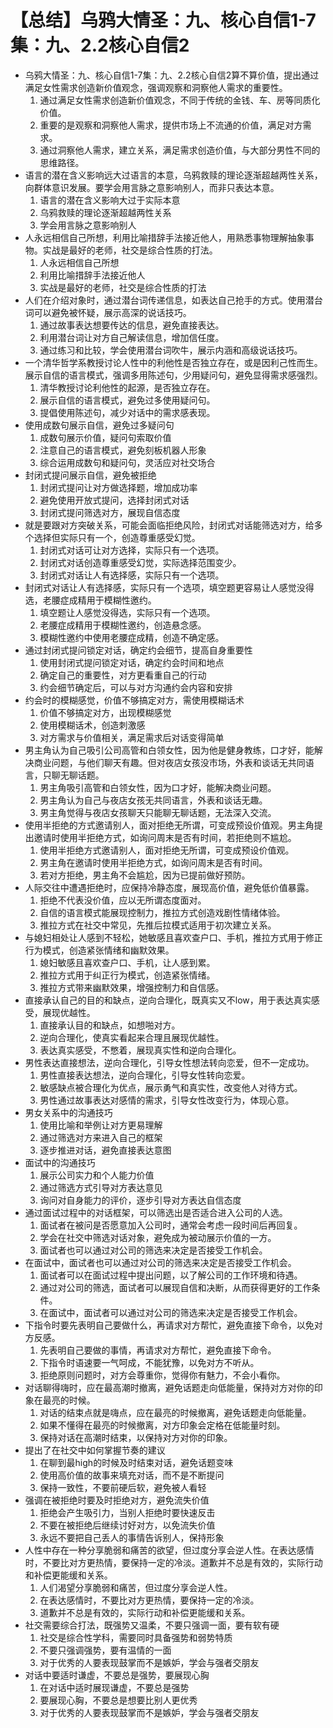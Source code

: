 # 【总结】乌鸦大情圣：九、核心自信1-7集：九、2.2核心自信2

-   乌鸦大情圣：九、核心自信1-7集：九、2.2核心自信2算不算价值，提出通过满足女性需求创造新价值观念，强调观察和洞察他人需求的重要性。
    1.  通过满足女性需求创造新价值观念，不同于传统的金钱、车、房等同质化价值。
    2.  重要的是观察和洞察他人需求，提供市场上不流通的价值，满足对方需求。
    3.  通过洞察他人需求，建立关系，满足需求创造价值，与大部分男性不同的思维路径。
-   语言的潜在含义影响远大过语言的本意，乌鸦救赎的理论逐渐超越两性关系，向群体意识发展。要学会用言脉之意影响别人，而非只表达本意。
    1.  语言的潜在含义影响大过于实际本意
    2.  乌鸦救赎的理论逐渐超越两性关系
    3.  学会用言脉之意影响别人
-   人永远相信自己所想，利用比喻措辞手法接近他人，用熟悉事物理解抽象事物。实战是最好的老师，社交是综合性质的打法。
    1.  人永远相信自己所想
    2.  利用比喻措辞手法接近他人
    3.  实战是最好的老师，社交是综合性质的打法
-   人们在介绍对象时，通过潜台词传递信息，如表达自己抢手的方式。使用潜台词可以避免被怀疑，展示高深的说话技巧。
    1.  通过故事表达想要传达的信息，避免直接表达。
    2.  利用潜台词让对方自己解读信息，增加信任度。
    3.  通过练习和比较，学会使用潜台词吹牛，展示内涵和高级说话技巧。
-   一个清华哲学系教授讨论人性中的利他性是否独立存在，或是因利己性而生。展示自信的语言模式，强调多用陈述句，少用疑问句，避免显得需求感强烈。
    1.  清华教授讨论利他性的起源，是否独立存在。
    2.  展示自信的语言模式，避免过多使用疑问句。
    3.  提倡使用陈述句，减少对话中的需求感表现。
-   使用成数句展示自信，避免过多疑问句
    1.  成数句展示价值，疑问句索取价值
    2.  注意自己的语言模式，避免刻板机器人形象
    3.  综合运用成数句和疑问句，灵活应对社交场合
-   封闭式提问展示自信，避免被拒绝
    1.  封闭式提问让对方做选择题，增加成功率
    2.  避免使用开放式提问，选择封闭式对话
    3.  封闭式提问筛选对方，展现自信态度
-   就是要跟对方突破关系，可能会面临拒绝风险，封闭式对话能筛选对方，给多个选择但实际只有一个，创造尊重感受幻觉。
    1.  封闭式对话可让对方选择，实际只有一个选项。
    2.  封闭式对话创造尊重感受幻觉，实际选择范围变少。
    3.  封闭式对话让人有选择感，实际只有一个选项。
-   封闭式对话让人有选择感，实际只有一个选项，填空题更容易让人感觉没得选，老腰症成精用于模糊性邀约。
    1.  填空题让人感觉没得选，实际只有一个选项。
    2.  老腰症成精用于模糊性邀约，创造悬念感。
    3.  模糊性邀约中使用老腰症成精，创造不确定感。
-   通过封闭式提问锁定对话，确定约会细节，提高自身重要性
    1.  使用封闭式提问锁定对话，确定约会时间和地点
    2.  确定自己的重要性，对方更看重自己的行动
    3.  约会细节确定后，可以与对方沟通约会内容和安排
-   约会时的模糊感觉，价值不够搞定对方，需使用模糊话术
    1.  价值不够搞定对方，出现模糊感觉
    2.  使用模糊话术，创造刺激感
    3.  对方需求与价值相关，满足需求后对话变得简单
-   男主角认为自己吸引公司高管和白领女性，因为他是健身教练，口才好，能解决商业问题，与他们聊天有趣。但对夜店女孩没市场，外表和谈话无共同语言，只聊无聊话题。
    1.  男主角吸引高管和白领女性，因为口才好，能解决商业问题。
    2.  男主角认为自己与夜店女孩无共同语言，外表和谈话无趣。
    3.  男主角觉得与夜店女孩聊天只能聊无聊话题，无法深入交流。
-   使用半拒绝的方式邀请别人，面对拒绝无所谓，可变成预设价值观。男主角提出邀请时使用半拒绝方式，如询问周末是否有时间，若拒绝则不尴尬。
    1.  使用半拒绝方式邀请别人，面对拒绝无所谓，可变成预设价值观。
    2.  男主角在邀请时使用半拒绝方式，如询问周末是否有时间。
    3.  若对方拒绝，男主角不会尴尬，因为已提前做好预防。
-   人际交往中遭遇拒绝时，应保持冷静态度，展现高价值，避免低价值暴露。
    1.  拒绝不代表没价值，应以无所谓态度面对。
    2.  自信的语言模式能展现控制力，推拉方式创造戏剧性情绪体验。
    3.  推拉方式在社交中常见，先推后拉模式适用于初次建立关系。
-   与媳妇相处让人感到不轻松，她敏感且喜欢查户口、手机，推拉方式用于修正行为模式，创造紧张情绪和幽默效果。
    1.  媳妇敏感且喜欢查户口、手机，让人感到累。
    2.  推拉方式用于纠正行为模式，创造紧张情绪。
    3.  推拉方式带来幽默效果，增强控制力和自信感。
-   直接承认自己的目的和缺点，逆向合理化，既真实又不low，用于表达真实感受，展现优越性。
    1.  直接承认目的和缺点，如想啪对方。
    2.  逆向合理化，使真实看起来合理且展现优越性。
    3.  表达真实感受，不憋着，展现真实性和逆向合理化。
-   男性表达直接想法，逆向合理化，引导女性想法转向恋爱，但不一定成功。
    1.  男性直接表达想法，逆向合理化，引导女性转向恋爱。
    2.  敏感缺点被合理化为优点，展示勇气和真实性，改变他人对待方式。
    3.  男性通过故事表达对感情的需求，引导女性改变行为，体现心意。
-   男女关系中的沟通技巧
    1.  使用比喻和举例让对方更易理解
    2.  通过筛选对方来进入自己的框架
    3.  逐步推进对话，避免直接表达意图
-   面试中的沟通技巧
    1.  展示公司实力和个人能力价值
    2.  通过筛选方式引导对方表达意见
    3.  询问对自身能力的评价，逐步引导对方表达自信态度
-   通过面试过程中的对话框架，可以筛选出是否适合进入公司的人选。
    1.  面试者在被问是否愿意加入公司时，通常会考虑一段时间后再回复。
    2.  学会在社交中筛选对话对象，避免成为被动展示价值的一方。
    3.  面试者也可以通过对公司的筛选来决定是否接受工作机会。
-   在面试中，面试者也可以通过对公司的筛选来决定是否接受工作机会。
    1.  面试者可以在面试过程中提出问题，以了解公司的工作环境和待遇。
    2.  通过对公司的筛选，面试者可以展现自信和决断，从而获得更好的工作条件。
    3.  在面试中，面试者可以通过对公司的筛选来决定是否接受工作机会。
-   下指令时要先表明自己要做什么，再请求对方帮忙，避免直接下命令，以免对方反感。
    1.  先表明自己要做的事情，再请求对方帮忙，避免直接下命令。
    2.  下指令时语速要一气呵成，不能犹豫，以免对方不听从。
    3.  拒绝原则问题时，对方会尊重你，觉得你有魅力，不会小看你。
-   对话聊得嗨时，应在最高潮时撤离，避免话题走向低能量，保持对方对你的印象在最亮的时候。
    1.  对话的结束点就是嗨点，应在最亮的时候撤离，避免话题走向低能量。
    2.  如果不懂得在最亮的时候撤离，对方印象会定格在低能量时刻。
    3.  保持对话在高潮时结束，以保持对方对你的印象。
-   提出了在社交中如何掌握节奏的建议
    1.  在聊到最high的时候及时结束对话，避免话题变味
    2.  使用高价值的故事来填充对话，而不是不断提问
    3.  保持一致性，不要前硬后软，避免被人看轻
-   强调在被拒绝时要及时拒绝对方，避免流失价值
    1.  拒绝会产生吸引力，当别人拒绝时要快速反击
    2.  不要在被拒绝后继续讨好对方，以免流失价值
    3.  永远不要把自己丢人的事情告诉别人，保持形象
-   人性中存在一种分享脆弱和痛苦的欲望，但过度分享会逆人性。在表达感情时，不要比对方更热情，要保持一定的冷淡。道歉并不总是有效的，实际行动和补偿更能缓和关系。
    1.  人们渴望分享脆弱和痛苦，但过度分享会逆人性。
    2.  在表达感情时，不要比对方更热情，要保持一定的冷淡。
    3.  道歉并不总是有效的，实际行动和补偿更能缓和关系。
-   社交需要综合打法，既强势又温柔，不要只强调一面，要有软有硬
    1.  社交是综合性学科，需要同时具备强势和弱势特质
    2.  不要只强调强势，要有温情的一面
    3.  对于优秀的人要表现鼓掌而不是嫉妒，学会与强者交朋友
-   对话中要适时谦虚，不要总是强势，要展现心胸
    1.  在对话中适时展现谦虚，不要总是强势
    2.  要展现心胸，不要总是想要比别人更优秀
    3.  对于优秀的人要表现鼓掌而不是嫉妒，学会与强者交朋友